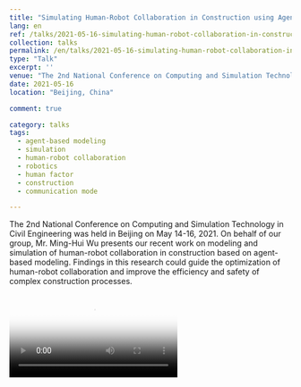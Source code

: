 ```yaml
---
title: "Simulating Human-Robot Collaboration in Construction using Agent-based Modeling"
lang: en
ref: /talks/2021-05-16-simulating-human-robot-collaboration-in-construction-using-agent-based-modeling
collection: talks
permalink: /en/talks/2021-05-16-simulating-human-robot-collaboration-in-construction-using-agent-based-modeling
type: "Talk"
excerpt: ''
venue: "The 2nd National Conference on Computing and Simulation Technology in Civil Engineering"
date: 2021-05-16
location: "Beijing, China"

comment: true

category: talks
tags: 
  - agent-based modeling
  - simulation
  - human-robot collaboration
  - robotics
  - human factor
  - construction
  - communication mode

---
```


The 2nd National Conference on Computing and Simulation Technology in Civil Engineering was held in Beijing on May 14-16, 2021. On behalf of our group, Mr. Ming-Hui Wu presents our recent work on modeling and simulation of human-robot collaboration in construction based on agent-based modeling. Findings in this research could guide the optimization of human-robot collaboration and improve the efficiency and safety of complex construction processes.


<video poster="/images/2021-05-16-simulating-human-robot-collaboration-in-construction-using-agent-based-modeling.jpg" controls preload>
    <source src="/videos/2021-05-16-simulating-human-robot-collaboration-in-construction-using-agent-based-modeling.mp4" media="only screen and (min-device-width: 568px)"></source> 
    <source src="/videos/2021-05-16-simulating-human-robot-collaboration-in-construction-using-agent-based-modeling.iphone.mp4" media="only screen and (max-device-width: 568px)"></source> 
</video>